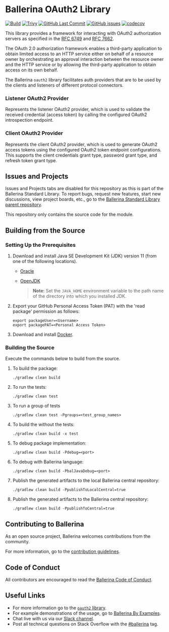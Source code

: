 Ballerina OAuth2 Library
===================

  [![Build](https://github.com/ballerina-platform/module-ballerina-oauth2/actions/workflows/build-timestamped-master.yml/badge.svg)](https://github.com/ballerina-platform/module-ballerina-oauth2/actions/workflows/build-timestamped-master.yml)
  [![Trivy](https://github.com/ballerina-platform/module-ballerina-oauth2/actions/workflows/trivy-scan.yml/badge.svg)](https://github.com/ballerina-platform/module-ballerina-oauth2/actions/workflows/trivy-scan.yml)
  [![GitHub Last Commit](https://img.shields.io/github/last-commit/ballerina-platform/module-ballerina-oauth2.svg?label=Last%20Commit)](https://github.com/ballerina-platform/module-ballerina-oauth2/commits/master)
  [![GitHub issues](https://img.shields.io/github/issues/ballerina-platform/ballerina-standard-library/module/oauth2.svg?label=Open%20Issues)](https://github.com/ballerina-platform/ballerina-standard-library/labels/module%2Foauth2)
  [![codecov](https://codecov.io/gh/ballerina-platform/module-ballerina-oauth2/branch/master/graph/badge.svg)](https://codecov.io/gh/ballerina-platform/module-ballerina-oauth2)

This library provides a framework for interacting with OAuth2 authorization servers as specified in the [RFC 6749](https://datatracker.ietf.org/doc/html/rfc6749) and [RFC 7662](https://datatracker.ietf.org/doc/html/rfc7662).

The OAuth 2.0 authorization framework enables a third-party application to obtain limited access to an HTTP service either on behalf of a resource owner by orchestrating an approval interaction between the resource owner and the HTTP service or by allowing the third-party application to obtain access on its own behalf.

The Ballerina `oauth2` library facilitates auth providers that are to be used by the clients and listeners of different protocol connectors.

### Listener OAuth2 Provider

Represents the listener OAuth2 provider, which is used to validate the received credential (access token) by calling the configured OAuth2 introspection endpoint.

### Client OAuth2 Provider

Represents the client OAuth2 provider, which is used to generate OAuth2 access tokens using the configured OAuth2 token endpoint configurations. This supports the client credentials grant type, password grant type, and refresh token grant type.

## Issues and Projects

Issues and Projects tabs are disabled for this repository as this is part of the Ballerina Standard Library. To report bugs, request new features, start new discussions, view project boards, etc., go to the [Ballerina Standard Library parent repository](https://github.com/ballerina-platform/ballerina-standard-library).

This repository only contains the source code for the module.

## Building from the Source

### Setting Up the Prerequisites

1. Download and install Java SE Development Kit (JDK) version 11 (from one of the following locations).

   * [Oracle](https://www.oracle.com/java/technologies/javase-jdk11-downloads.html)
   
   * [OpenJDK](https://adoptopenjdk.net)
   
        > **Note:** Set the `JAVA_HOME` environment variable to the path name of the directory into which you installed JDK.

2. Export your GitHub Personal Access Token (PAT) with the 'read package' permission as follows:

    ```
    export packageUser=<Username>
    export packagePAT=<Personal Access Token>
    ```

3. Download and install [Docker](https://www.docker.com/).

### Building the Source

Execute the commands below to build from the source.

1. To build the package:
    ```    
    ./gradlew clean build
    ```
2. To run the tests:
    ```
    ./gradlew clean test
    ```

3. To run a group of tests
    ```
    ./gradlew clean test -Pgroups=<test_group_names>
    ```

4. To build the without the tests:
    ```
    ./gradlew clean build -x test
    ```

5. To debug package implementation:
    ```
    ./gradlew clean build -Pdebug=<port>
    ```

6. To debug with Ballerina language:
    ```
    ./gradlew clean build -PbalJavaDebug=<port>
    ```

7. Publish the generated artifacts to the local Ballerina central repository:
    ```
    ./gradlew clean build -PpublishToLocalCentral=true
    ```

8. Publish the generated artifacts to the Ballerina central repository:
    ```
    ./gradlew clean build -PpublishToCentral=true
    ```

## Contributing to Ballerina

As an open source project, Ballerina welcomes contributions from the community.

For more information, go to the [contribution guidelines](https://github.com/ballerina-platform/ballerina-lang/blob/master/CONTRIBUTING.md).

## Code of Conduct

All contributors are encouraged to read the [Ballerina Code of Conduct](https://ballerina.io/code-of-conduct).

## Useful Links

* For more information go to the [`oauth2` library](https://lib.ballerina.io/ballerina/oauth2/latest).
* For example demonstrations of the usage, go to [Ballerina By Examples](https://ballerina.io/learn/by-example/).
* Chat live with us via our [Slack channel](https://ballerina.io/community/slack/).
* Post all technical questions on Stack Overflow with the [#ballerina](https://stackoverflow.com/questions/tagged/ballerina) tag.
